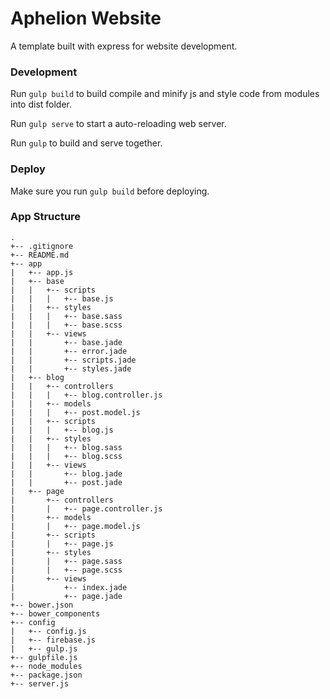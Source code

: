 # Aphelion Website

A template built with express for website development.

### Development

Run `gulp build` to build compile and minify js and style code from modules into dist folder.

Run `gulp serve` to start a auto-reloading web server.

Run `gulp` to build and serve together.

### Deploy

Make sure you run `gulp build` before deploying.

### App Structure

```
.
+-- .gitignore
+-- README.md
+-- app
|   +-- app.js
|   +-- base
|   |   +-- scripts
|   |   |   +-- base.js
|   |   +-- styles
|   |   |   +-- base.sass
|   |   |   +-- base.scss
|   |   +-- views
|   |       +-- base.jade
|   |       +-- error.jade
|   |       +-- scripts.jade
|   |       +-- styles.jade
|   +-- blog
|   |   +-- controllers
|   |   |   +-- blog.controller.js
|   |   +-- models
|   |   |   +-- post.model.js
|   |   +-- scripts
|   |   |   +-- blog.js
|   |   +-- styles
|   |   |   +-- blog.sass
|   |   |   +-- blog.scss
|   |   +-- views
|   |       +-- blog.jade
|   |       +-- post.jade
|   +-- page
|       +-- controllers
|       |   +-- page.controller.js
|       +-- models
|       |   +-- page.model.js
|       +-- scripts
|       |   +-- page.js
|       +-- styles
|       |   +-- page.sass
|       |   +-- page.scss
|       +-- views
|           +-- index.jade
|           +-- page.jade
+-- bower.json
+-- bower_components
+-- config
|   +-- config.js
|   +-- firebase.js
|   +-- gulp.js
+-- gulpfile.js
+-- node_modules
+-- package.json
+-- server.js
```

